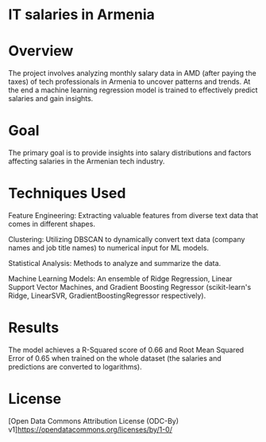 # IT salaries in Armenia

# Overview
The project involves analyzing monthly salary data in AMD (after paying the taxes) of tech professionals in Armenia to uncover patterns and trends. At the end a machine learning regression model is trained to effectively predict salaries and gain insights.

# Goal
The primary goal is to provide insights into salary distributions and factors affecting salaries in the Armenian tech industry.

# Techniques Used
Feature Engineering: Extracting valuable features from diverse text data that comes in different shapes.

Clustering: Utilizing DBSCAN to dynamically convert text data (company names and job title names) to numerical input for ML models. 

Statistical Analysis: Methods to analyze and summarize the data.

Machine Learning Models: An ensemble of Ridge Regression, Linear Support Vector Machines, and Gradient Boosting Regressor (scikit-learn's Ridge, LinearSVR, GradientBoostingRegressor respectively).

# Results
The model achieves a R-Squared score of 0.66 and Root Mean Squared Error of 0.65 when trained on the whole dataset (the salaries and predictions are converted to logarithms).

# License
[Open Data Commons Attribution License (ODC-By) v1]https://opendatacommons.org/licenses/by/1-0/
